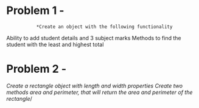 # Problem 1 -

               *Create an object with the following functionality
Ability to add student details and 3 subject marks
Methods to find the student with the least and highest total

# Problem 2 -

 *Create a rectangle object with length and width properties
Create two methods area and perimeter, that will return the area and perimeter of the rectangle*/
